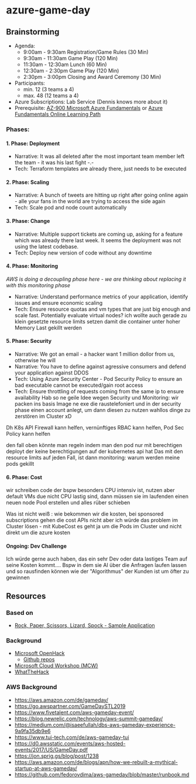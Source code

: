# azure-game-day

## Brainstorming
* Agenda:
  * 9:00am - 9:30am Registration/Game Rules (30 Min)
  * 9:30am - 11:30am Game Play (120 Min)
  * 11:30am - 12:30am Lunch (60 Min)
  * 12:30am - 2:30pm Game Play (120 Min)
  * 2:30pm - 3:00pm Closing and Award Ceremony (30 Min)
* Participants:
  * min. 12 (3 teams a 4)
  * max. 48 (12 teams a 4)
* Azure Subscriptions: Lab Service (Dennis knows more about it)
* Prerequisite: [AZ-900 Microsoft Azure Fundamentals](https://docs.microsoft.com/en-us/learn/certifications/exams/az-900) or [Azure Fundamentals Online Learning Path](https://docs.microsoft.com/en-us/learn/paths/azure-fundamentals/)

### Phases:
#### 1. Phase: Deployment
* Narrative: It was all deleted after the most important team member left the team - it was his last fight -.-
* Tech: Terraform templates are already there, just needs to be executed

#### 2. Phase: Scaling
* Narrative: A bunch of tweets are hitting up right after going online again - alle your fans in the world are trying to access the side again
* Tech: Scale pod and node count automatically

#### 3. Phase: Change
* Narrative: Multiple support tickets are coming up, asking for a feature which was already there last week. It seems the deployment was not using the latest codebase.
* Tech: Deploy new version of code without any downtime

#### 4. Phase: Monitoring
*AWS is doing a decoupling phase here - we are thinking about replacing it with this monitoring phase*
* Narrative: Understand performance metrics of your application, identify issues and ensure economic scaling
* Tech: Ensure resource quotas and vm types that are just big enough and scale fast. Potentially evaluate virtual nodes?
ich wollte auch gerade zu klein gesetzte resource limits setzen damit die container unter hoher Memory Last gekillt werden

#### 5. Phase: Security
* Narrative: We got an email - a hacker want 1 million dollor from us, otherwise he will 
* Narrative: You have to define against agressive consumers and defend your application against DDOS
* Tech: Using Azure Security Center - Pod Security Policy to ensure an bad executable cannot be executed/gain root access
* Tech: Ensure throttling of requests coming from the same ip to ensure availability
Hab so ne geile Idee wegen Security und Monitoring: wir packen ins basis Image ne exe die raustelefoniert und in der security phase einen account anlegt, um dann diesen zu nutzen wahllos dinge zu zerstören im Cluster xD 

Dh K8s API Firewall kann helfen, vernünftiges RBAC kann helfen, Pod Sec Policy kann helfen 

den fall oben könnte man regeln indem man den pod nur mit berechtigen deployt der keine berechtigungen auf der kubernetes api hat
Das mit den resource limits auf jeden Fall, ist dann monitoring: warum werden meine pods gekillt

#### 6. Phase: Cost
wir schreiben code der bspw besonders CPU intensiv ist, nutzen aber default VMs due nicht CPU lastig sind, dann müssen sie im laufenden einen neuen node Pool erstellen und alles rüber schieben

Was ist nicht weiß : wie bekommen wir die kosten, bei sponsored subscriptions gehen die cost APIs nicht
    aber ich würde das problem im Cluster lösen - mit KubeCost
    es geht ja um die Pods im Cluster und nicht direkt um die azure kosten

#### Ongoing: Dev Challenge
Ich würde gerne auch haben, das ein sehr Dev oder data lastiges Team auf seine Kosten kommt.... Bspw in dem sie AI über die Anfragen laufen lassen und so rausfinden können wie der "Algorithmus" der Kunden ist um öfter zu gewinnen


## Resources

### Based on
* [Rock, Paper, Scissors, Lizard, Spock - Sample Application](https://github.com/microsoft/RockPaperScissorsLizardSpock)

### Background
* [Microsoft OpenHack](https://openhack.microsoft.com/)
  * [Github repos](https://github.com/Azure-Samples?utf8=%E2%9C%93&q=openhack&type=&language=)
* [Microsoft Cloud Workshop (MCW)](https://microsoftcloudworkshop.com/)
* [WhatTheHack](https://github.com/microsoft/whatthehack)

### AWS Background
* https://aws.amazon.com/de/gameday/
* https://go.awspartner.com/GameDaySTL2019
* https://www.fivetalent.com/aws-gameday-event/
* https://blog.newrelic.com/technology/aws-summit-gameday/
* https://medium.com/@isaeefullah/dbs-aws-gameday-experience-9a9fa35db9e6
* https://www.tui-tech.com/de/aws-gameday-tui
* https://d0.awsstatic.com/events/aws-hosted-events/2017/US/GameDay.pdf
* https://jon.sprig.gs/blog/post/1238
* https://aws.amazon.com/de/blogs/apn/how-we-rebuilt-a-mythical-startup-at-aws-gameday/
* https://github.com/fedorovdima/aws-gameday/blob/master/runbook.md
